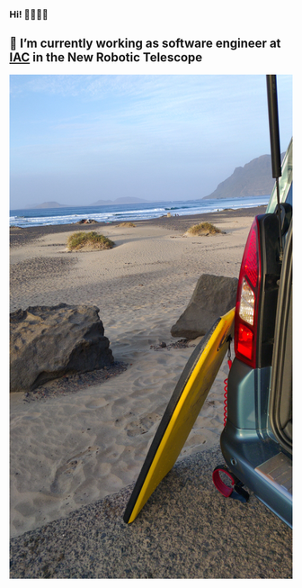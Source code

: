 ### Hi! 👋🌊🌊🌊
🔭 I’m currently working as software engineer at [IAC](www.iac.es) in the New Robotic Telescope
----
![Alt text](./profile.jpeg)